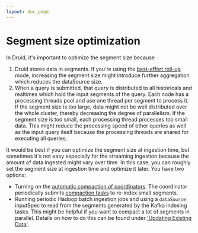 ```yaml
---
layout: doc_page
---
```


# Segment size optimization

In Druid, it's important to optimize the segment size because

  1. Druid stores data in segments. If you're using the [best-effort roll-up](../design/index.html#roll-up-modes) mode,
  increasing the segment size might introduce further aggregation which reduces the dataSource size.
  2. When a query is submitted, that query is distributed to all historicals and realtimes
  which hold the input segments of the query. Each node has a processing threads pool and use one thread per segment to
  process it. If the segment size is too large, data might not be well distributed over the
  whole cluster, thereby decreasing the degree of parallelism. If the segment size is too small,
  each processing thread processes too small data. This might reduce the processing speed of other queries as well as
  the input query itself because the processing threads are shared for executing all queries.

It would be best if you can optimize the segment size at ingestion time, but sometimes it's not easy
especially for the streaming ingestion because the amount of data ingested might vary over time. In this case,
you can roughly set the segment size at ingestion time and optimize it later. You have two options:

  - Turning on the [automatic compaction of coordinators](../design/coordinator.html#compacting-segments).
  The coordinator periodically submits [compaction tasks](../ingestion/tasks.html#compaction-task) to re-index small segments.
  - Running periodic Hadoop batch ingestion jobs and using a `dataSource`
  inputSpec to read from the segments generated by the Kafka indexing tasks. This might be helpful if you want to compact a lot of segments in parallel.
  Details on how to do this can be found under ['Updating Existing Data'](../ingestion/update-existing-data.html).
